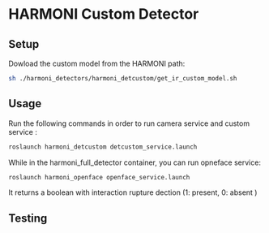 # HARMONI Custom Detector



## Setup

Dowload the custom model from the HARMONI path:
```  bash
sh ./harmoni_detectors/harmoni_detcustom/get_ir_custom_model.sh
```

## Usage

Run the following commands in order to run camera service and custom service :

```  bash
roslaunch harmoni_detcustom detcustom_service.launch
```

While in the harmoni_full_detector container, you can run opneface service:

```  bash
roslaunch harmoni_openface openface_service.launch
```

It returns a boolean with interaction rupture dection (1: present, 0: absent )

## Testing


